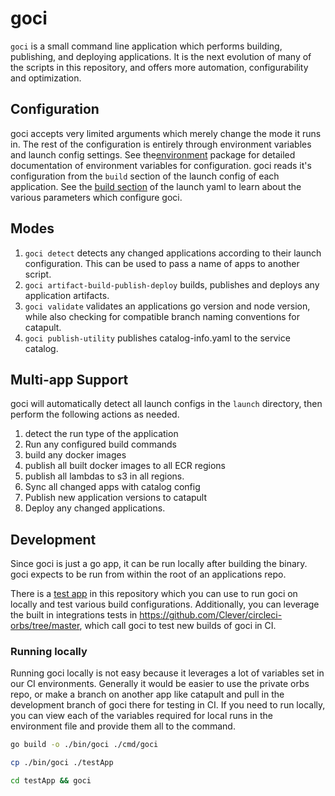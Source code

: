 # goci

`goci` is a small command line application which performs building, publishing, and deploying applications. It is the next evolution of many of the scripts in this repository, and offers more automation, configurability and optimization.

## Configuration

goci accepts very limited arguments which merely change the mode it runs in. The rest of the configuration is entirely through environment variables and launch config settings. See the[environment](../../internal/environment/environment.go) package for detailed documentation of environment variables for configuration. goci reads it's configuration from the `build` section of the launch config of each application. See the [build section](https://github.com/Clever/catapult/blob/master/swagger.yml#L1773) of the launch yaml to learn about the various parameters which configure goci.

## Modes

1. `goci detect` detects any changed applications according to their launch configuration. This can be used to pass a name of apps to another script.
2. `goci artifact-build-publish-deploy` builds, publishes and deploys any application artifacts.
3. `goci validate` validates an applications go version and node version, while also checking for compatible branch naming conventions for catapult.
4. `goci publish-utility` publishes catalog-info.yaml to the service catalog.


## Multi-app Support

goci will automatically detect all launch configs in the `launch`
directory, then perform the following actions as needed.

1. detect the run type of the application
2. Run any configured build commands
3. build any docker images
4. publish all built docker images to all ECR regions
5. publish all lambdas to s3 in all regions.
6. Sync all changed apps with catalog config
7. Publish new application versions to catapult
8. Deploy any changed applications.

## Development

Since goci is just a go app, it can be run locally after building the binary. goci expects to be run from within the root of an applications repo.

There is a [test app](./testApp) in this repository which you can use to run goci on locally and test various build configurations. Additionally, you can leverage the built in integrations tests in https://github.com/Clever/circleci-orbs/tree/master, which call goci to test new builds of goci in CI.

### Running locally
Running goci locally is not easy because it leverages a lot of variables set in our CI environments. Generally it would be easier to use the private orbs repo, or make a branch on another app like catapult and pull in the development branch of goci there for testing in CI. If you need to run locally, you can view each of the variables required for local runs in the environment file and provide them all to the command.

```bash
go build -o ./bin/goci ./cmd/goci

cp ./bin/goci ./testApp

cd testApp && goci
```
